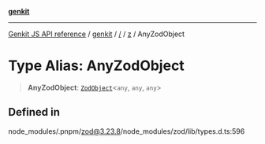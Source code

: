 [**genkit**](../../../README.md)

***

[Genkit JS API reference](../../../../README.md) / [genkit](../../../README.md) / [/](../../../README.md) / [z](../README.md) / AnyZodObject

# Type Alias: AnyZodObject

> **AnyZodObject**: [`ZodObject`](../classes/ZodObject.md)\<`any`, `any`, `any`\>

## Defined in

node\_modules/.pnpm/zod@3.23.8/node\_modules/zod/lib/types.d.ts:596
